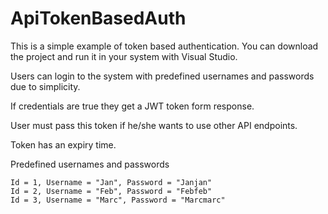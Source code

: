 # ApiTokenBasedAuth

This is a simple example of token based authentication. You can download the project and run it in your system with Visual Studio. 

Users can login to the system with  predefined usernames and passwords due to simplicity. 

If credentials are true they get a JWT token form response. 

User must pass this token if he/she wants to use other API endpoints. 

Token has an expiry time.


Predefined usernames and passwords
```
Id = 1, Username = "Jan", Password = "Janjan"
Id = 2, Username = "Feb", Password = "Febfeb"
Id = 3, Username = "Marc", Password = "Marcmarc"
```
